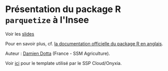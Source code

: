 # Présentation du package R `parquetize` à l'Insee

Voir les [slides](https://ddotta.github.io/parquetize_presentation/)

Pour en savoir plus, cf. [la documentation officielle du package R en anglais](https://github.com/ddotta/parquetize).

Auteur : [Damien Dotta](https://github.com/ddotta) (France - SSM Agriculture).

Voir [ici](https://github.com/InseeFrLab/onyxia-quarto) pour le template utilisé par le SSP Cloud/Onyxia.

